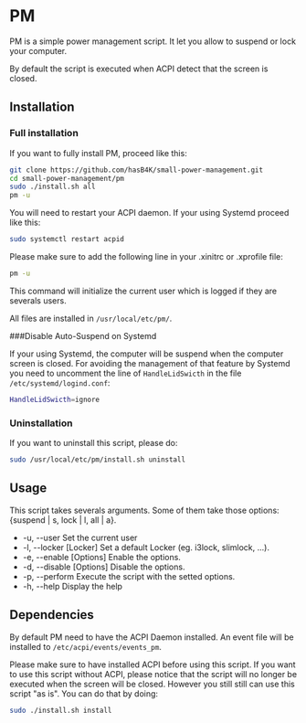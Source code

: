PM
==

PM is a simple power management script.
It let you allow to suspend or lock your computer.

By default the script is executed when ACPI detect that the screen is closed.

Installation
------------

### Full installation
If you want to fully install PM, proceed like this:
```bash
git clone https://github.com/hasB4K/small-power-management.git
cd small-power-management/pm
sudo ./install.sh all
pm -u
```
You will need to restart your ACPI daemon.
If your using Systemd proceed like this:
```bash
sudo systemctl restart acpid
```

Please make sure to add the following line in your .xinitrc or .xprofile file:
```bash
pm -u
```
This command will initialize the current user which is logged if they are
severals users.


All files are installed in `/usr/local/etc/pm/`.

###Disable Auto-Suspend on Systemd

If your using Systemd, the computer will be suspend when the computer screen is
closed. For avoiding the management of that feature by Systemd you need to
uncomment the line of `HandleLidSwicth` in the file `/etc/systemd/logind.conf`:

```bash
HandleLidSwicth=ignore
```

### Uninstallation

If you want to uninstall this script, please do:
```bash
sudo /usr/local/etc/pm/install.sh uninstall
```

Usage
---------

This script takes severals arguments.
Some of them take those options: {suspend | s, lock | l,  all | a}.

* -u, --user                Set the current user
* -l, --locker [Locker]     Set a default Locker (eg. i3lock, slimlock, ...).
* -e, --enable [Options]    Enable the options.
* -d, --disable [Options]   Disable the options.
* -p, --perform             Execute the script with the setted options.
* -h, --help                Display the help

Dependencies
------------

By default PM need to have the ACPI Daemon installed. An event file will be
installed to `/etc/acpi/events/events_pm`.

Please make sure to have installed ACPI before using this script. If you want
to use this script without ACPI, please notice that the script will no longer
be executed when the screen will be closed. However you still still can use
this script "as is". You can do that by doing:

```bash
sudo ./install.sh install
```
